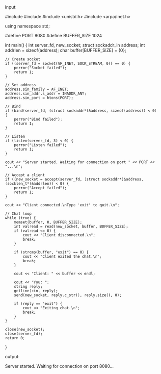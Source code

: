 input:

#include <iostream>
#include <cstring>
#include <unistd.h>
#include <arpa/inet.h>

using namespace std;

#define PORT 8080
#define BUFFER_SIZE 1024

int main() {
    int server_fd, new_socket;
    struct sockaddr_in address;
    int addrlen = sizeof(address);
    char buffer[BUFFER_SIZE] = {0};

    // Create socket
    if ((server_fd = socket(AF_INET, SOCK_STREAM, 0)) == 0) {
        perror("Socket failed");
        return 1;
    }

    // Set address
    address.sin_family = AF_INET;
    address.sin_addr.s_addr = INADDR_ANY;
    address.sin_port = htons(PORT);

    // Bind
    if (bind(server_fd, (struct sockaddr*)&address, sizeof(address)) < 0) {
        perror("Bind failed");
        return 1;
    }

    // Listen
    if (listen(server_fd, 3) < 0) {
        perror("Listen failed");
        return 1;
    }

    cout << "Server started. Waiting for connection on port " << PORT << "...\n";

    // Accept a client
    if ((new_socket = accept(server_fd, (struct sockaddr*)&address, (socklen_t*)&addrlen)) < 0) {
        perror("Accept failed");
        return 1;
    }

    cout << "Client connected.\nType 'exit' to quit.\n";

    // Chat loop
    while (true) {
        memset(buffer, 0, BUFFER_SIZE);
        int valread = read(new_socket, buffer, BUFFER_SIZE);
        if (valread <= 0) {
            cout << "Client disconnected.\n";
            break;
        }

        if (strcmp(buffer, "exit") == 0) {
            cout << "Client exited the chat.\n";
            break;
        }

        cout << "Client: " << buffer << endl;

        cout << "You: ";
        string reply;
        getline(cin, reply);
        send(new_socket, reply.c_str(), reply.size(), 0);

        if (reply == "exit") {
            cout << "Exiting chat.\n";
            break;
        }
    }

    close(new_socket);
    close(server_fd);
    return 0;
}


output:

Server started. Waiting for connection on port 8080...
